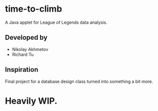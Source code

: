# time-to-climb
A Java applet for League of Legends data analysis.

## Developed by
* Nikolay Akhmetov
* Richard Tu

## Inspiration
Final project for a database design class turned into something a bit more.

# Heavily WIP.